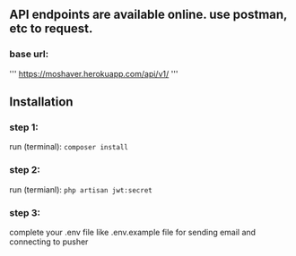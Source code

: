 
## API endpoints are available online. use postman, etc to request.
### base url:
''' https://moshaver.herokuapp.com/api/v1/ '''

## Installation
### step 1:
run (terminal): 
``` composer install ```
### step 2:
run (termianl):
``` php artisan jwt:secret ```
### step 3:
complete your .env file like .env.example file for sending email and connecting to pusher
